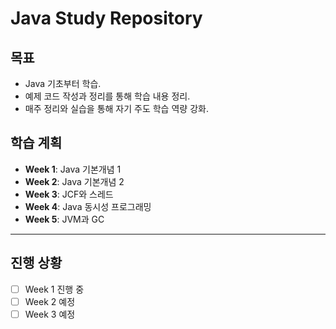# Java Study Repository

## 목표
- Java 기초부터 학습.
- 예제 코드 작성과 정리를 통해 학습 내용 정리.
- 매주 정리와 실습을 통해 자기 주도 학습 역량 강화.

## 학습 계획
- **Week 1**: Java 기본개념 1
- **Week 2**: Java 기본개념 2
- **Week 3**: JCF와 스레드
- **Week 4**: Java 동시성 프로그래밍
- **Week 5**: JVM과 GC

---

## 진행 상황
- [ ] Week 1 진행 중
- [ ] Week 2 예정
- [ ] Week 3 예정
